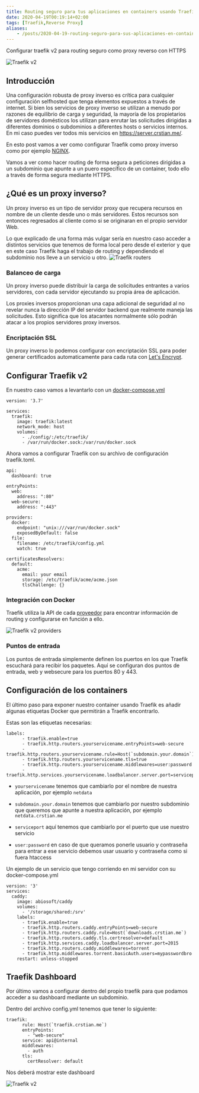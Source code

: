 ```yaml
---
title: Routing seguro para tus aplicaciones en containers usando Traefik v2 con Let's Encrypt
date: 2020-04-19T00:19:14+02:00
tags: [Traefik,Reverse Proxy]
aliases:
    - /posts/2020-04-19-routing-seguro-para-sus-aplicaciones-en-containers-usando-traefik-v2-y-lets-encrypt/
---
```

Configurar traefik v2 para routing seguro como proxy reverso con HTTPS

![Traefik v2](https://doc.traefik.io/traefik/v2.0/assets/img/traefik-architecture.png)

## Introducción

Una configuración robusta de proxy inverso es crítica para cualquier configuración selfhosted que tenga elementos expuestos a través de internet. Si bien los servicios de proxy inverso se utilizan a menudo por razones de equilibrio de carga y seguridad, la mayoría de los propietarios de servidores domésticos los utilizan para enrutar las solicitudes dirigidas a diferentes dominios o subdominios a diferentes hosts o servicios internos. En mi caso puedes ver todos mis servicios en https://server.crstian.me/.

En esto post vamos a ver como configurar Traefik como proxy inverso como por ejemplo [NGINX](https://www.nginx.com/).

Vamos a ver como hacer routing de forma segura a peticiones dirigidas a un subdominio que apunte a un puero específico de un container, todo ello a través de forma segura mediante HTTPS.

## ¿Qué es un proxy inverso?

Un proxy inverso es un tipo de servidor proxy que recupera recursos en nombre de un cliente desde uno o más servidores. Estos recursos son entonces regresados al cliente como si se originaran en el propio servidor Web.

Lo que explicado de una forma más vulgar sería en nuestro caso acceder a distintos servicios que tenemos de forma local pero desde el exterior y que en este caso Traefik haga el trabajo de routing y dependiendo el subdominio nos lleve a un servicio u otro.
![Traefik routers](https://docs.traefik.io/v2.0/assets/img/services.png)

### Balanceo de carga

Un proxy inverso puede distribuir la carga de solicitudes entrantes a varios servidores, con cada servidor ejecutando su propia área de aplicación.

Los proxies inversos proporcionan una capa adicional de seguridad al no revelar nunca la dirección IP del servidor backend que realmente maneja las solicitudes. Esto significa que los atacantes normalmente sólo podrán atacar a los propios servidores proxy inversos.

### Encriptación SSL

Un proxy inverso lo podemos configurar con encriptación SSL para poder generar certificados automaticamente para cada ruta con [Let's Encrypt](https://letsencrypt.org/es/).

## Configurar Traefik v2

En nuestro caso vamos a levantarlo con un [docker-compose.yml](https://docs.docker.com/compose/)

```
version: '3.7'

services:
  traefik:
    image: traefik:latest
    network_mode: host
    volumes:
      - ./config/:/etc/traefik/
      - /var/run/docker.sock:/var/run/docker.sock
```
Ahora vamos a configurar Traefik con su archivo de configuración traefik.toml.

```
api:
  dashboard: true

entryPoints:
  web:
    address: ":80"
  web-secure:
    address: ":443"

providers:
  docker:
    endpoint: "unix:///var/run/docker.sock"
    exposedByDefault: false
  file:
    filename: /etc/traefik/config.yml
    watch: true

certificatesResolvers:
  default:
    acme:
      email: your email
      storage: /etc/traefik/acme/acme.json
      tlsChallenge: {}
```

### Integración con Docker

Traefik utiliza la API de cada [proveedor](https://docs.traefik.io/providers/overview/) para encontrar información de routing y configurarse en función a ello.

![Traefik v2 providers](https://docs.traefik.io/assets/img/providers.png)

### Puntos de entrada

Los puntos de entrada simplemente definen los puertos en los que Traefik escuchará para recibir los paquetes. Aquí se configuran dos puntos de entrada, web y websecure para los puertos 80 y 443.

## Configuración de los containers

El último paso para exponer nuestro container usando Traefik es añadir algunas etiquetas Docker que permitirán a Traefik encontrarlo.

Estas son las etiquetas necesarias: 

```
labels:
      - traefik.enable=true
      - traefik.http.routers.yourservicename.entryPoints=web-secure
      - traefik.http.routers.yourservicename.rule=Host(`subdomain.your.domain`)
      - traefik.http.routers.yourservicename.tls=true
      - traefik.http.routers.yourservicename.middlewares=user:password
      - traefik.http.services.yourservicename.loadbalancer.server.port=serviceport    
```
- `yourservicename` tenemos que cambiarlo por el nombre de nuestra aplicación, por ejemplo `netdata`

- `subdomain.your.domain` tenemos que cambiarlo por nuestro subdominio que queremos que apunte a nuestra aplicación, por ejemplo `netdata.crstian.me`

- `serviceport` aquí tenemos que cambiarlo por el puerto que use nuestro servicio

- `user:password` en caso de que queramos ponerle usuario y contraseña para entrar a ese servicio debemos usar usuario y contraseña como si fuera htaccess


Un ejemplo de un servicio que tengo corriendo en mi servidor con su docker-compose.yml

```
version: '3'
services:
  caddy:
    image: abiosoft/caddy
    volumes:
      - '/storage/shared:/srv'
    labels:
      - traefik.enable=true
      - traefik.http.routers.caddy.entryPoints=web-secure
      - traefik.http.routers.caddy.rule=Host(`downloads.crstian.me`)
      - traefik.http.routers.caddy.tls.certresolver=default
      - traefik.http.services.caddy.loadbalancer.server.port=2015
      - traefik.http.routers.caddy.middlewares=torrent
      - traefik.http.middlewares.torrent.basicAuth.users=mypasswordbro
    restart: unless-stopped
```
## Traefik Dashboard

Por último vamos a configurar dentro del propio traefik para que podamos acceder a su dashboard mediante un subdominio.

Dentro del archivo config.yml tenemos que tener lo siguiente:

```
traefik:
      rule: Host(`traefik.crstian.me`)
      entryPoints:
        - "web-secure"
      service: api@internal
      middlewares:
        - auth
      tls:
        certResolver: default
```
Nos deberá mostrar este dashboard 

![Traefik v2](https://raw.githubusercontent.com/Crstian19/crstian19.github.io/master/_posts/traefikdashboard.png)
